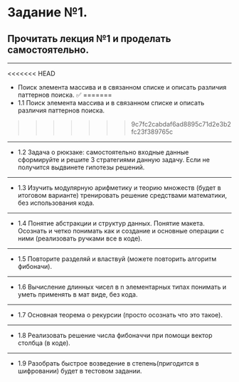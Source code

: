 # Задание №1.

## Прочитать лекция №1 и проделать самостоятельно.
---
<<<<<<< HEAD
- Поиск элемента массива и в связанном списке и описать различия паттернов поиска. :white_check_mark:
=======
- 1.1 Поиск элемента массива и в связанном списке и описать различия паттернов поиска.
>>>>>>> 9c7fc2cabdaf6ad8895c71d2e3b2fc23f389765c
---
- 1.2 Задача о рюкзаке: самостоятельно входные данные сформируйте и решите 3 стратегиями данную задачу. Если не получится выдвинете гипотезы решений.
---
- 1.3 Изучить модулярную арифметику и теорию множеств (будет в итоговом варианте) тренировать решение средствами математики, без использования кода.
---
- 1.4 Понятие абстракции и структур данных. Понятие макета. Осознать и четко понимать как и создание и основные операции с ними (реализовать ручками все в коде).
---
- 1.5 Повторите разделяй и властвуй (можете повторить алгоритм фибоначи).
---
- 1.6 Вычисление длинных чисел в n элементарных типах понимать и уметь применять в мат виде, без кода.
---
- 1.7 Основная теорема о рекурсии (просто осознать что это такое).
---
- 1.8 Реализовать решение числа фибоначчи при помощи вектор столбца (в коде).
---
- 1.9 Разобрать быстрое возведение в степень(пригодится в шифровании) будет в тестовом задании.
